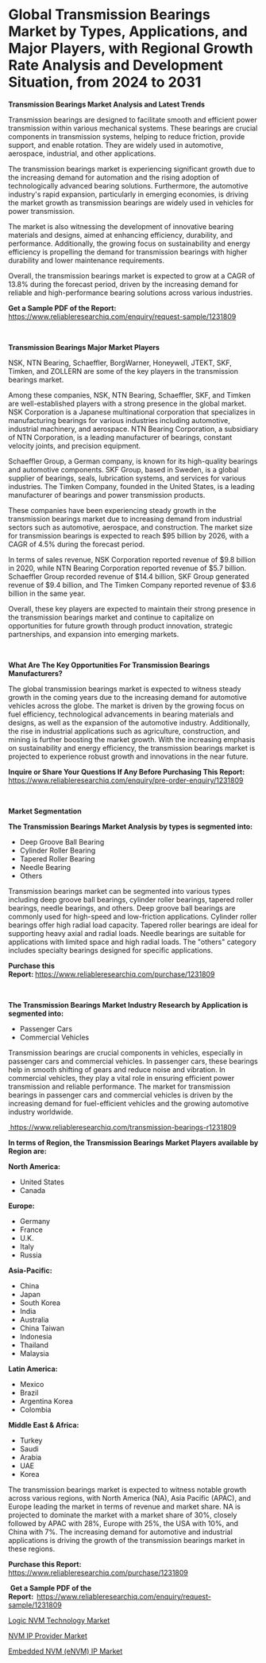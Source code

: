 <p><h1>Global Transmission Bearings Market by Types, Applications, and Major Players, with Regional Growth Rate Analysis and Development Situation, from 2024 to 2031</h1></p><p><strong>Transmission Bearings Market Analysis and Latest Trends</strong></p>
<p><p>Transmission bearings are designed to facilitate smooth and efficient power transmission within various mechanical systems. These bearings are crucial components in transmission systems, helping to reduce friction, provide support, and enable rotation. They are widely used in automotive, aerospace, industrial, and other applications.</p><p>The transmission bearings market is experiencing significant growth due to the increasing demand for automation and the rising adoption of technologically advanced bearing solutions. Furthermore, the automotive industry's rapid expansion, particularly in emerging economies, is driving the market growth as transmission bearings are widely used in vehicles for power transmission.</p><p>The market is also witnessing the development of innovative bearing materials and designs, aimed at enhancing efficiency, durability, and performance. Additionally, the growing focus on sustainability and energy efficiency is propelling the demand for transmission bearings with higher durability and lower maintenance requirements.</p><p>Overall, the transmission bearings market is expected to grow at a CAGR of 13.8% during the forecast period, driven by the increasing demand for reliable and high-performance bearing solutions across various industries.</p></p>
<p><strong>Get a Sample PDF of the Report:&nbsp;</strong> <a href="https://www.reliableresearchiq.com/enquiry/request-sample/1231809">https://www.reliableresearchiq.com/enquiry/request-sample/1231809</a></p>
<p>&nbsp;</p>
<p><strong>Transmission Bearings Major Market Players</strong></p>
<p><p>NSK, NTN Bearing, Schaeffler, BorgWarner, Honeywell, JTEKT, SKF, Timken, and ZOLLERN are some of the key players in the transmission bearings market. </p><p>Among these companies, NSK, NTN Bearing, Schaeffler, SKF, and Timken are well-established players with a strong presence in the global market. NSK Corporation is a Japanese multinational corporation that specializes in manufacturing bearings for various industries including automotive, industrial machinery, and aerospace. NTN Bearing Corporation, a subsidiary of NTN Corporation, is a leading manufacturer of bearings, constant velocity joints, and precision equipment. </p><p>Schaeffler Group, a German company, is known for its high-quality bearings and automotive components. SKF Group, based in Sweden, is a global supplier of bearings, seals, lubrication systems, and services for various industries. The Timken Company, founded in the United States, is a leading manufacturer of bearings and power transmission products.</p><p>These companies have been experiencing steady growth in the transmission bearings market due to increasing demand from industrial sectors such as automotive, aerospace, and construction. The market size for transmission bearings is expected to reach $95 billion by 2026, with a CAGR of 4.5% during the forecast period.</p><p>In terms of sales revenue, NSK Corporation reported revenue of $9.8 billion in 2020, while NTN Bearing Corporation reported revenue of $5.7 billion. Schaeffler Group recorded revenue of $14.4 billion, SKF Group generated revenue of $9.4 billion, and The Timken Company reported revenue of $3.6 billion in the same year.</p><p>Overall, these key players are expected to maintain their strong presence in the transmission bearings market and continue to capitalize on opportunities for future growth through product innovation, strategic partnerships, and expansion into emerging markets.</p></p>
<p>&nbsp;</p>
<p><strong>What Are The Key Opportunities For Transmission Bearings Manufacturers?</strong></p>
<p><p>The global transmission bearings market is expected to witness steady growth in the coming years due to the increasing demand for automotive vehicles across the globe. The market is driven by the growing focus on fuel efficiency, technological advancements in bearing materials and designs, as well as the expansion of the automotive industry. Additionally, the rise in industrial applications such as agriculture, construction, and mining is further boosting the market growth. With the increasing emphasis on sustainability and energy efficiency, the transmission bearings market is projected to experience robust growth and innovations in the near future.</p></p>
<p><strong>Inquire or Share Your Questions If Any Before Purchasing This Report:</strong> <a href="https://www.reliableresearchiq.com/enquiry/pre-order-enquiry/1231809">https://www.reliableresearchiq.com/enquiry/pre-order-enquiry/1231809</a></p>
<p>&nbsp;</p>
<p><strong>Market Segmentation</strong></p>
<p><strong>The Transmission Bearings Market Analysis by types is segmented into:</strong></p>
<p><ul><li>Deep Groove Ball Bearing</li><li>Cylinder Roller Bearing</li><li>Tapered Roller Bearing</li><li>Needle Bearing</li><li>Others</li></ul></p>
<p><p>Transmission bearings market can be segmented into various types including deep groove ball bearings, cylinder roller bearings, tapered roller bearings, needle bearings, and others. Deep groove ball bearings are commonly used for high-speed and low-friction applications. Cylinder roller bearings offer high radial load capacity. Tapered roller bearings are ideal for supporting heavy axial and radial loads. Needle bearings are suitable for applications with limited space and high radial loads. The "others" category includes specialty bearings designed for specific applications.</p></p>
<p><strong>Purchase this Report:&nbsp;</strong><a href="https://www.reliableresearchiq.com/purchase/1231809">https://www.reliableresearchiq.com/purchase/1231809</a></p>
<p>&nbsp;</p>
<p><strong>The Transmission Bearings Market Industry Research by Application is segmented into:</strong></p>
<p><ul><li>Passenger Cars</li><li>Commercial Vehicles</li></ul></p>
<p><p>Transmission bearings are crucial components in vehicles, especially in passenger cars and commercial vehicles. In passenger cars, these bearings help in smooth shifting of gears and reduce noise and vibration. In commercial vehicles, they play a vital role in ensuring efficient power transmission and reliable performance. The market for transmission bearings in passenger cars and commercial vehicles is driven by the increasing demand for fuel-efficient vehicles and the growing automotive industry worldwide.</p></p>
<p><a href="https://www.reliableresearchiq.com/transmission-bearings-r1231809">&nbsp;https://www.reliableresearchiq.com/transmission-bearings-r1231809</a></p>
<p><strong>In terms of Region, the Transmission Bearings Market Players available by Region are:</strong></p>
<p>
    <p> <strong> North America: </strong>
        <ul>
            <li>United States</li>
            <li>Canada</li>
        </ul>
        </p> 
    <p> <strong> Europe: </strong>
        <ul>
            <li>Germany</li>
            <li>France</li>
            <li>U.K.</li>
            <li>Italy</li>
            <li>Russia</li>
        </ul>
        </p> 
    <p> <strong> Asia-Pacific: </strong>
        <ul>
            <li>China</li>
            <li>Japan</li>
            <li>South Korea</li>
            <li>India</li>
            <li>Australia</li>
            <li>China Taiwan</li>
            <li>Indonesia</li>
            <li>Thailand</li>
            <li>Malaysia</li>
        </ul>
        </p> 
    <p> <strong> Latin America: </strong>
        <ul>
            <li>Mexico</li>
            <li>Brazil</li>
            <li>Argentina Korea</li>
            <li>Colombia</li>
        </ul>
        </p> 
    <p> <strong> Middle East & Africa: </strong>
        <ul>
            <li>Turkey</li>
            <li>Saudi</li>
            <li>Arabia</li>
            <li>UAE</li>
            <li>Korea</li>
        </ul>
    </p>
    </p>
<p><p>The transmission bearings market is expected to witness notable growth across various regions, with North America (NA), Asia Pacific (APAC), and Europe leading the market in terms of revenue and market share. NA is projected to dominate the market with a market share of 30%, closely followed by APAC with 28%, Europe with 25%, the USA with 10%, and China with 7%. The increasing demand for automotive and industrial applications is driving the growth of the transmission bearings market in these regions.</p></p>
<p><strong>Purchase this Report: </strong><a href="https://www.reliableresearchiq.com/purchase/1231809">https://www.reliableresearchiq.com/purchase/1231809</a></p>
<p>&nbsp;<strong>Get a Sample PDF of the Report:&nbsp;&nbsp;</strong><a href="https://www.reliableresearchiq.com/enquiry/request-sample/1231809">https://www.reliableresearchiq.com/enquiry/request-sample/1231809</a></p>
<p><strong></strong></p>
<p><p><a href="https://github.com/pennyaldbrittonh658/Market-Research-Report-List-1/blob/main/logic-nvm-technology-market.md">Logic NVM Technology Market</a></p><p><a href="https://github.com/gcimaudf65/Market-Research-Report-List-1/blob/main/nvm-ip-provider-market.md">NVM IP Provider Market</a></p><p><a href="https://github.com/sardarp081/Market-Research-Report-List-1/blob/main/embedded-nvm-envm-ip-market.md">Embedded NVM (eNVM) IP Market</a></p></p>